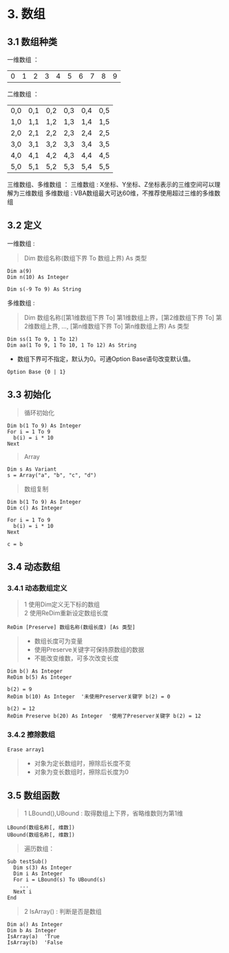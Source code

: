 # 3. 数组

## 3.1 数组种类
 一维数组 ： 
  <table><tr><td>0</td><td>1</td><td>2</td><td>3</td><td>4</td><td>5</td><td>6</td><td>7</td><td>8</td><td>9</td></tr></table>
  二维数组 ：
  <table>
    <tr><td>0,0</td><td>0,1</td><td>0,2</td><td>0,3</td><td>0,4</td><td>0,5</td></tr>
    <tr><td>1,0</td><td>1,1</td><td>1,2</td><td>1,3</td><td>1,4</td><td>1,5</td></tr>
    <tr><td>2,0</td><td>2,1</td><td>2,2</td><td>2,3</td><td>2,4</td><td>2,5</td></tr>
    <tr><td>3,0</td><td>3,1</td><td>3,2</td><td>3,3</td><td>3,4</td><td>3,5</td></tr>
    <tr><td>4,0</td><td>4,1</td><td>4,2</td><td>4,3</td><td>4,4</td><td>4,5</td></tr>
    <tr><td>5,0</td><td>5,1</td><td>5,2</td><td>5,3</td><td>5,4</td><td>5,5</td></tr>
  </table>
  三维数组、多维数组 ：  
  三维数组 : X坐标、Y坐标、Z坐标表示的三维空间可以理解为三维数组  
  多维数组 : VBA数组最大可达60维，不推荐使用超过三维的多维数组

## 3.2 定义

一维数组 : 
> Dim 数组名称(数组下界 To 数组上界) As 类型

~~~
Dim a(9)
Dim n(10) As Integer
~~~

~~~
Dim s(-9 To 9) As String
~~~
  
多维数组 : 
> Dim 数组名称([第1维数组下界 To] 第1维数组上界，[第2维数组下界 To] 第2维数组上界, ..., [第n维数组下界 To] 第n维数组上界) As 类型

~~~
Dim ss(1 To 9, 1 To 12)
Dim aa(1 To 9, 1 To 10, 1 To 12) As String
~~~

* 数组下界可不指定，默认为0。可通Option Base语句改变默认值。

~~~
Option Base {0 | 1}
~~~

## 3.3 初始化

> 循环初始化  

~~~
Dim b(1 To 9) As Integer
For i = 1 To 9
  b(i) = i * 10
Next
~~~

> Array

~~~
Dim s As Variant
s = Array("a", "b", "c", "d")
~~~

> 数组复制

~~~
Dim b(1 To 9) As Integer
Dim c() As Integer 

For i = 1 To 9
  b(i) = i * 10
Next

c = b
~~~

## 3.4 动态数组

### 3.4.1 动态数组定义

> 1 使用Dim定义无下标的数组  
> 2 使用ReDim重新设定数组长度  

~~~
ReDim [Preserve] 数组名称(数组长度) [As 类型]
~~~
> * 数组长度可为变量
> * 使用Preserve关键字可保持原数组的数据
> * 不能改变维数，可多次改变长度

~~~
Dim b() As Integer
ReDim b(5) As Integer

b(2) = 9
ReDim b(10) As Integer  '未使用Preserver关键字 b(2) = 0

b(2) = 12
ReDim Preserve b(20) As Integer  '使用了Preserver关键字 b(2) = 12
~~~

### 3.4.2 擦除数组

~~~
Erase array1
~~~
> * 对象为定长数组时，擦除后长度不变
> * 对象为变长数组时，擦除后长度为0

## 3.5 数组函数

> 1 LBound(),UBound : 取得数组上下界，省略维数则为第1维

~~~
LBound(数组名称[, 维数])  
UBound(数组名称[, 维数])
~~~

> 遍历数组：

~~~
Sub testSub()
  Dim s(3) As Integer
  Dim i As Integer
  For i = LBound(s) To UBound(s)
    ...
  Next i
End
~~~

> 2 IsArray() : 判断是否是数组

~~~
Dim a() As Integer
Dim b As Integer
IsArray(a)  'True
IsArray(b)  'False
~~~

